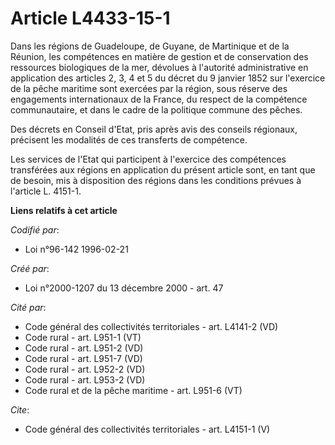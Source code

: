 # Article L4433-15-1

Dans les régions de Guadeloupe, de Guyane, de Martinique et de la Réunion, les compétences en matière de gestion et de
conservation des ressources biologiques de la mer, dévolues à l'autorité administrative en application des articles 2, 3, 4
et 5 du décret du 9 janvier 1852 sur l'exercice de la pêche maritime sont exercées par la région, sous réserve des
engagements internationaux de la France, du respect de la compétence communautaire, et dans le cadre de la politique commune
des pêches. 

Des décrets en Conseil d'Etat, pris après avis des conseils régionaux, précisent les modalités de ces transferts de
compétence. 

Les services de l'Etat qui participent à l'exercice des compétences transférées aux régions en application du présent article
sont, en tant que de besoin, mis à disposition des régions dans les conditions prévues à l'article L. 4151-1.

**Liens relatifs à cet article**

_Codifié par_:

  - Loi n°96-142 1996-02-21

_Créé par_:

  - Loi n°2000-1207 du 13 décembre 2000 - art. 47

_Cité par_:

  - Code général des collectivités territoriales - art. L4141-2 (VD)
  - Code rural - art. L951-1 (VT)
  - Code rural - art. L951-2 (VD)
  - Code rural - art. L951-7 (VD)
  - Code rural - art. L952-2 (VD)
  - Code rural - art. L953-2 (VD)
  - Code rural et de la pêche maritime - art. L951-6 (VT)

_Cite_:

  - Code général des collectivités territoriales - art. L4151-1 (V)
